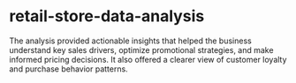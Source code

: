 # retail-store-data-analysis
The analysis provided actionable insights that helped the business understand key sales drivers, optimize promotional strategies, and make informed pricing decisions. It also offered a clearer view of customer loyalty and purchase behavior patterns.
